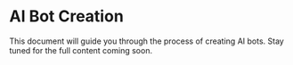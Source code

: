 # AI Bot Creation

This document will guide you through the process of creating AI bots. Stay tuned for the full content coming soon.